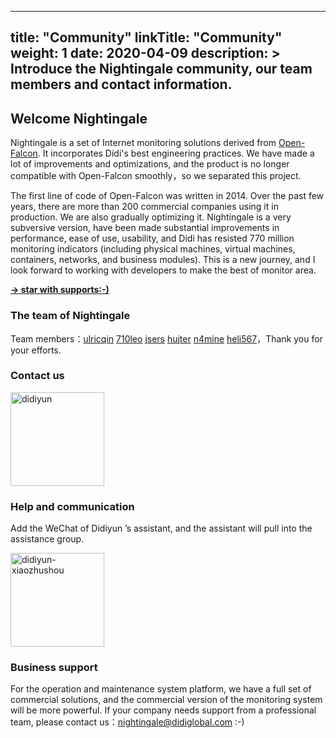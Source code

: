 
---
title: "Community"
linkTitle: "Community"
weight: 1
date: 2020-04-09
description: >
  Introduce the Nightingale community, our team members and contact information.
---

## Welcome Nightingale

Nightingale is a set of Internet monitoring solutions derived from [Open-Falcon](http://www.open-falcon.com/). It incorporates Didi's best engineering practices. We have made a lot of improvements and optimizations, and the product is no longer compatible with Open-Falcon smoothly，so we separated this project.

The first line of code of Open-Falcon was written in 2014. Over the past few years, there are more than 200 commercial companies using it in production. We are also gradually optimizing it. Nightingale is a very subversive version, have been made substantial improvements in performance, ease of use, usability, and Didi has resisted 770 million monitoring indicators (including physical machines, virtual machines, containers, networks, and business modules). This is a new journey, and I look forward to working with developers to make the best of monitor area.

**[-> star with supports:-)](https://github.com/didi/nightingale)**

### The team of Nightingale

Team members：[ulricqin](https://github.com/ulricqin) [710leo](https://github.com/710leo) [jsers](https://github.com/jsers) [hujter](https://github.com/hujter) [n4mine](https://github.com/n4mine) [heli567](https://github.com/heli567)，Thank you for your efforts.

### Contact us

<img src="https://s3-gz01.didistatic.com/n9e-pub/image/didiyun-wechat.jpg" width="150" alt="didiyun"/>

### Help and communication

Add the WeChat of Didiyun ’s assistant, and the assistant will pull into the  assistance group.

<img src="https://s3-gz01.didistatic.com/n9e-pub/image/didiyun-xiaozhushou-wechat.jpeg" width="150" alt="didiyun-xiaozhushou"/>


### Business support

For the operation and maintenance system platform, we have a full set of commercial solutions, and the commercial version of the monitoring system will be more powerful. If your company needs support from a professional team, please contact us：<nightingale@didiglobal.com> :-)